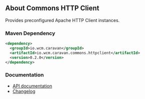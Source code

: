 ## About Commons HTTP Client

Provides preconfigured Apache HTTP Client instances.


### Maven Dependency

```xml
<dependency>
  <groupId>io.wcm.caravan</groupId>
  <artifactId>io.wcm.caravan.commons.httpclient</artifactId>
  <version>0.2.0</version>
</dependency>
```

### Documentation

* [API documentation][apidocs]
* [Changelog][changelog]


[apidocs]: apidocs/
[changelog]: changes-report.html
